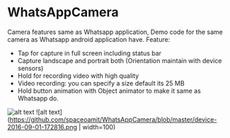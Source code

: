 # WhatsAppCamera
Camera features same as Whatsapp application,
Demo code for the same camera as Whatsapp android application have.
Feature:
- Tap for capture in full screen including status bar
- Capture landscape and portrait both (Orientation maintain with device sensors)
- Hold for recording video with high quality
- Video recording: you can specify a size default its 25 MB
- Hold button animation with Object animator to make it same as Whatsapp do.

![alt text](https://github.com/spaceoamit/WhatsAppCamera/blob/master/device-2016-09-01-172745.png)
![alt text](https://github.com/spaceoamit/WhatsAppCamera/blob/master/device-2016-09-01-172816.png | width=100)
